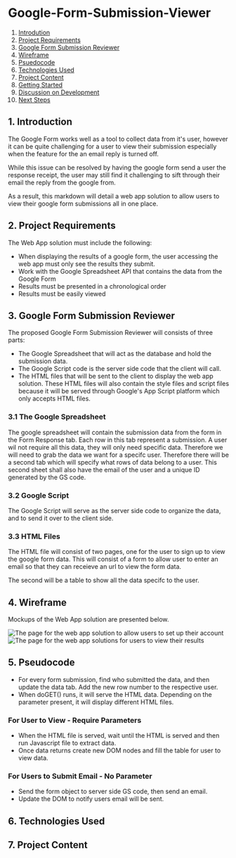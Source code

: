 # Google-Form-Submission-Viewer
1. [Introdution](##1.-Introduction)
2. [Project Requirements](##2.-Project-Requirements)
3. [Google Form Submission Reviewer](##3.-Google-Form-Submission-Reviewer)
4. [Wireframe](##4.-Wireframe)
5. [Psuedocode](##5.-Psuedocode)
6. [Technologies Used](##6.-Technologies-Used)
7. [Project Content](##7.-Project-Content)
8. [Getting Started](##8.-Getting-Started)
9. [Discussion on Development](##9.-Discussion-on-Development)
10. [Next Steps](##10.-Next-Steps)

## 1. Introduction
The Google Form works well as a tool to collect data from it's user, however it can be quite challenging for a user to view their submission especially when the feature for the an email reply is turned off.

While this issue can be resolved by having the google form send a user the response receipt, the user may still find it challenging to sift through their email the reply from the google from.

As a result, this markdown will detail a web app solution to allow users to view their google form submissions all in one place.

## 2. Project Requirements
The Web App solution must include the following:
- When displaying the results of a google form, the user accessing the web app must only see the results they submit.
- Work with the Google Spreadsheet API that contains the data from the Google Form
- Results must be presented in a chronological order
- Results must be easily viewed

## 3. Google Form Submission Reviewer
The proposed Google Form Submission Reviewer will consists of three parts:
- The Google Spreadsheet that will act as the database and hold the submission data.
- The Google Script code is the server side code that the client will call.
- The HTML files that will be sent to the client to display the web app solution. These HTML files will also contain the style files and script files because it will be served through Google's App Script platform which only accepts HTML files.

### 3.1 The Google Spreadsheet
The google spreadsheet will contain the submission data from the form in the Form Response tab. Each row in this tab represent a submission. A user wil not require all this data, they will only need specific data.  Therefore we will need to grab the data we want for a specifc user. Therefore there will be a second tab which will specify what rows of data belong to a user. This second sheet shall also have the email of the user and a unique ID generated by the GS code.

### 3.2 Google Script
The Google Script will serve as the server side code to organize the data, and to send it over to the client side.

### 3.3 HTML Files
The HTML file will consist of two pages, one for the user to sign up to view the google form data. This will consist of a form to allow user to enter an email so that they can receieve an url to view the form data.

The second will be a table to show all the data specifc to the user.

## 4. Wireframe
Mockups of the Web App solution are presented below.

![The page for the web app solution to allow users to set up their account](Wireframes/Web1366–2.png)
![The page for the web app solutions for users to view their results](Wireframes/Web1366–1.png)

## 5. Pseudocode 
- For every form submission, find who submitted the data, and then update the data tab. Add the new row number to the respective user.
- When doGET() runs, it will serve the HTML data. Depending on the parameter present, it will display different HTML files.
### For User to View - Require Parameters
- When the HTML file is served, wait until the HTML is served and then run Javascript file to extract data.
- Once data returns create new DOM nodes and fill the table for user to view data.
### For Users to Submit Email - No Parameter
- Send the form object to server side GS code, then send an email.
- Update the DOM to notify users email will be sent.

## 6. Technologies Used
## 7. Project Content

